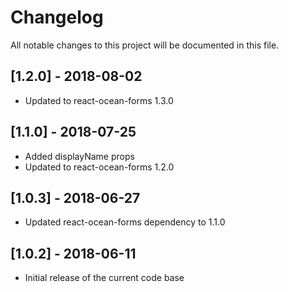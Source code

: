 # Changelog
All notable changes to this project will be documented in this file.

## [1.2.0] - 2018-08-02
- Updated to react-ocean-forms 1.3.0

## [1.1.0] - 2018-07-25
- Added displayName props
- Updated to react-ocean-forms 1.2.0

## [1.0.3] - 2018-06-27
- Updated react-ocean-forms dependency to 1.1.0

## [1.0.2] - 2018-06-11
- Initial release of the current code base

